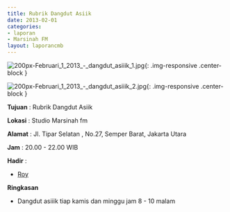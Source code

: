 ```yaml
---
title: Rubrik Dangdut Asiik 
date: 2013-02-01
categories:
- laporan
- Marsinah FM
layout: laporancmb
---
```



![200px-Februari_1_2013_-_dangdut_asiiik_1.jpg](/uploads/200px-Februari_1_2013_-_dangdut_asiiik_1.jpg){: .img-responsive .center-block }

![200px-Februari_1_2013_-_dangdut_asiiik_2.jpg](/uploads/200px-Februari_1_2013_-_dangdut_asiiik_2.jpg){: .img-responsive .center-block }


**Tujuan** : Rubrik Dangdut Asiik 

**Lokasi** : Studio Marsinah fm 

**Alamat** : Jl. Tipar Selatan , No.27, Semper Barat, Jakarta Utara 

**Jam** : 20.00 - 22.00 WIB 

**Hadir** :
* [Roy](http://wiki.ciptamedia.org/wiki/Roy)

**Ringkasan**  
* Dangdut asiiik tiap kamis dan minggu jam 8 - 10 malam
